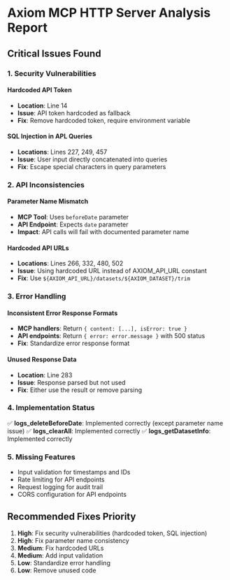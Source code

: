 # Axiom MCP HTTP Server Analysis Report

## Critical Issues Found

### 1. Security Vulnerabilities

#### Hardcoded API Token
- **Location**: Line 14
- **Issue**: API token hardcoded as fallback
- **Fix**: Remove hardcoded token, require environment variable

#### SQL Injection in APL Queries
- **Locations**: Lines 227, 249, 457
- **Issue**: User input directly concatenated into queries
- **Fix**: Escape special characters in query parameters

### 2. API Inconsistencies

#### Parameter Name Mismatch
- **MCP Tool**: Uses `beforeDate` parameter
- **API Endpoint**: Expects `date` parameter
- **Impact**: API calls will fail with documented parameter name

#### Hardcoded API URLs
- **Locations**: Lines 266, 332, 480, 502
- **Issue**: Using hardcoded URL instead of AXIOM_API_URL constant
- **Fix**: Use `${AXIOM_API_URL}/datasets/${AXIOM_DATASET}/trim`

### 3. Error Handling

#### Inconsistent Error Response Formats
- **MCP handlers**: Return `{ content: [...], isError: true }`
- **API endpoints**: Return `{ error: error.message }` with 500 status
- **Fix**: Standardize error response format

#### Unused Response Data
- **Location**: Line 283
- **Issue**: Response parsed but not used
- **Fix**: Either use the result or remove parsing

### 4. Implementation Status

✅ **logs_deleteBeforeDate**: Implemented correctly (except parameter name issue)
✅ **logs_clearAll**: Implemented correctly
✅ **logs_getDatasetInfo**: Implemented correctly

### 5. Missing Features

- Input validation for timestamps and IDs
- Rate limiting for API endpoints
- Request logging for audit trail
- CORS configuration for API endpoints

## Recommended Fixes Priority

1. **High**: Fix security vulnerabilities (hardcoded token, SQL injection)
2. **High**: Fix parameter name consistency
3. **Medium**: Fix hardcoded URLs
4. **Medium**: Add input validation
5. **Low**: Standardize error handling
6. **Low**: Remove unused code